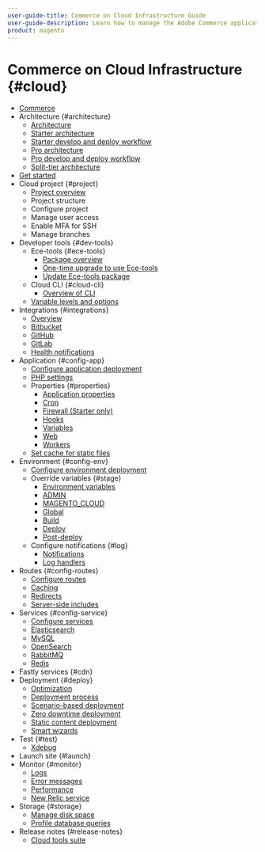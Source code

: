 ```yaml
---
user-guide-title: Commerce on Cloud Infrastructure Guide
user-guide-description: Learn how to manage the Adobe Commerce application on cloud infrastructure.
product: magento
---
```


# Commerce on Cloud Infrastructure {#cloud}

+ [Commerce](overview.md)
+ Architecture {#architecture}
    + [Architecture](architecture/cloud-architecture.md)
    + [Starter architecture](architecture/starter-architecture.md)
    + [Starter develop and deploy workflow](architecture/starter-develop-deploy-workflow.md)
    + [Pro architecture](architecture/pro-architecture.md)
    + [Pro develop and deploy workflow](architecture/pro-develop-deploy-workflow.md)
    + [Split-tier architecture](architecture/split-tier-architecture.md)
+ [Get started](https://experienceleague.corp.adobe.com/docs/commerce-cloud-service/start/overview.md)
+ Cloud project {#project}
    + [Project overview](project/overview.md)
    + Project structure
    + Configure project
    + Manage user access
    + Enable MFA for SSH
    + Manage branches
+ Developer tools {#dev-tools}
    + Ece-tools {#ece-tools}
        + [Package overview](dev-tools/ece-tools.md)
        + [One-time upgrade to use Ece-tools](dev-tools/install-ece-tools.md)
        + [Update Ece-tools package](dev-tools/update-ece-tools.md)
    + Cloud CLI {#cloud-cli}
        + [Overview of CLI](dev-tools/cloud-cli.md)
    + [Variable levels and options](environment/variable-levels.md)
+ Integrations {#integrations}
    + [Overview](integrations/overview.md)
    + [Bitbucket](integrations/bitbucket.md)
    + [GitHub](integrations/github.md)
    + [GitLab](integrations/gitlab.md)
    + [Health notifications](integrations/health-notifications.md)
+ Application {#config-app}
    + [Configure application deployment](application/configure-app-yaml.md)
    + [PHP settings](application/php-settings.md)
    + Properties {#properties}
        + [Application properties](application/properties.md)
        + [Cron](application/crons-property.md)
        + [Firewall (Starter only)](application/firewall-property.md)
        + [Hooks](application/hooks-property.md)
        + [Variables](application/variables-property.md)
        + [Web](application/web-property.md)
        + [Workers](application/workers-property.md)
    + [Set cache for static files](application/set-cache.md)
+ Environment {#config-env}
    + [Configure environment deployment](environment/configure-env-yaml.md)
    + Override variables {#stage}
        + [Environment variables](environment/variables-intro.md)
        + [ADMIN](environment/variables-admin.md)
        + [MAGENTO_CLOUD](environment/variables-cloud.md)
        + [Global](environment/variables-global.md)
        + [Build](environment/variables-build.md)
        + [Deploy](environment/variables-deploy.md)
        + [Post-deploy](environment/variables-post-deploy.md)
    + Configure notifications {#log}
        + [Notifications](environment/set-up-notifications.md)
        + [Log handlers](environment/log-handlers.md)
+ Routes {#config-routes}
    + [Configure routes](routes/routes-yaml.md)
    + [Caching](routes/caching.md)
    + [Redirects](routes/redirects.md)
    + [Server-side includes](routes/server-side-includes.md)
+ Services {#config-service}
    + [Configure services](services/services-yaml.md)
    + [Elasticsearch](services/elasticsearch.md)
    + [MySQL](services/mysql.md)
    + [OpenSearch](services/opensearch.md)
    + [RabbitMQ](services/rabbitmq.md)
    + [Redis](services/redis.md)
+ Fastly services {#cdn}
+ Deployment {#deploy}
    + [Optimization](deploy/optimization.md)
    + [Deployment process](deploy/process.md)
    + [Scenario-based deployment](deploy/scenario-based.md)
    + [Zero downtime deployment](deploy/reduce-downtime.md)
    + [Static content deployment](deploy/static-content.md)
    + [Smart wizards](deploy/smart-wizards.md)
+ Test {#test}
    + [Xdebug](test/debug.md)
+ Launch site {#launch}
+ Monitor {#monitor}
    + [Logs](monitor/log-locations.md)
    + [Error messages](monitor/error-messages.md)
    + [Performance](monitor/performance.md)
    + [New Relic service](monitor/new-relic.md)
+ Storage {#storage}
    + [Manage disk space](storage/manage-disk-space.md)
    + [Profile database queries](storage/profile-database-queries.md)
+ Release notes {#release-notes}
    + [Cloud tools suite](release-notes/cloud-tools.md)
    